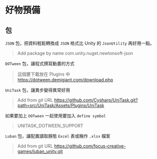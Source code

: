 # 好物預備

## 包

`JSON` 包，把資料輕鬆轉換成 `JSON` 格式比 Unity 的 `JsonUtility` 再好用一點。

> Add package by name
> com.unity.nuget.newtonsoft-json

`DOTween` 包，讓程式撰寫動畫的方式

> 這個要下載放在 Plugins 中
> https://dotween.demigiant.com/download.php

`UniTask` 包，讓異步變得異常好用

> Add from git URL
> https://github.com/Cysharp/UniTask.git?path=src/UniTask/Assets/Plugins/UniTask

如果要加上 `DOTween` 一起使用要加入 `define symbol`

> UNITASK_DOTWEEN_SUPPORT

`Luban` 包，讓配置讀取靜態 `Excel` 表或稱作 `.xlsx` 檔案

> Add from git URL
> https://github.com/focus-creative-games/luban_unity.git 